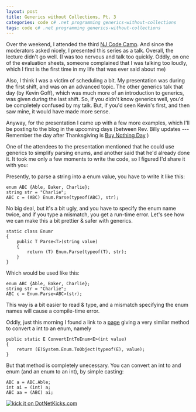 ```yaml
---
layout: post
title: Generics without Collections, Pt. 3
categories: code c# .net programming generics-without-collections
tags: code c# .net programming generics-without-collections
---
```

Over the weekend, I attended the third [NJ Code Camp](http://www.njcodecamp.org/).  And since the moderators asked nicely, I presented this series as a talk.  Overall, the lecture didn't go well. (I was too nervous and talk too quickly.  Oddly, on one of the evaluation sheets, someone complained that I was talking too loudly, which I first is the first time in my life that was ever said about me)

Also, I think I was a victim of scheduling a bit.  My presentation was during the first shift, and was on an advanced topic.  The other generics talk that day (by Kevin Goff), which was much more of an introduction to generics, was given during the last shift.  So, if you didn't know generics well, you'd be completely confused by my talk.  But, if you'd seen Kevin's first, and then saw mine, it would have made more sense.

Anyway, for the presentation I came up with a few more examples, which I'll be posting to the blog in the upcoming days (between Rev. Billy updates --- Remember the day after Thanksgiving is [Buy Nothing Day](http://en.wikipedia.org/wiki/Buy_Nothing_Day) )

One of the attendees to the presentation mentioned that he could use generics to simplify parsing enums, and another said that he'd already done it.  It took me only a few moments to write the code, so I figured I'd share it with you:</p> <p>Presently, to parse a string into a enum value, you have to write it like this:</p>

	enum ABC {Able, Baker, Charlie};
	string str = "Charlie";
	ABC c = (ABC) Enum.Parse(typeof(ABC), str);


No big deal, but it's a bit ugly, and you have to specify the enum name twice, and if you type a mismatch, you get a run-time error.    Let's see how we can make this a bit prettier &amp; safer with generics.

	static class Enumr
	{
		public T Parse<T>(string value)
		{
			return (T) Enum.Parse(typeof(T), str);
		}
	}

Which would be used like this:

	enum ABC {Able, Baker, Charlie};
	string str = "Charlie";
	ABC c = Enum.Parse<ABC>(str);

This way is a bit easier to read &amp; type, and a mismatch specifying the enum names will cause a compile-time error.

Oddly, just this morning I found a link to a <a href="http://www.codekeep.net/snippets/5fd04f07-a8cc-445c-9fbe-a076cb133afd.aspx">page</a> giving a very similar method to convert a int to an enum, namely

	public static E ConvertIntToEnum<E>(int value)
	{
		return (E)System.Enum.ToObject(typeof(E), value);
	}

But that method is completely unecessary. You can convert an int to and enum (and an enum to an int), by simple casting: 

	ABC a = ABC.Able;
	int ai = (int) a;
	ABC aa = (ABC) ai;


<a href="http://www.dotnetkicks.com/kick/?url=http://honestillusion.com/blogs/blog_0/archive/2006/11/20/Generics-without-Collections_2C00_-Pt.-3.aspx"><img alt="kick it on DotNetKicks.com" src="http://www.dotnetkicks.com/Services/Images/KickItImageGenerator.ashx?url=http://honestillusion.com/blogs/blog_0/archive/2006/11/20/Generics-without-Collections_2C00_-Pt.-3.aspx" border="0" /></a>
>